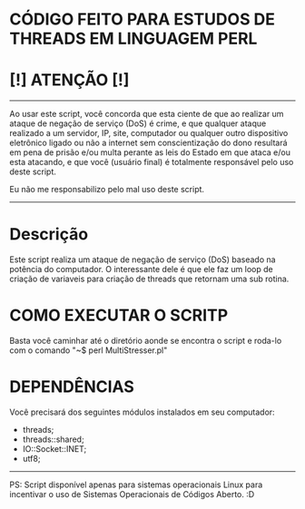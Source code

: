 # CÓDIGO FEITO PARA ESTUDOS DE THREADS EM LINGUAGEM PERL


# [!] ATENÇÃO [!]

--------------

Ao usar este script, você concorda que esta ciente de que ao realizar um ataque de negação de serviço (DoS) é crime, e que qualquer ataque realizado a um servidor, IP, site, computador ou qualquer outro dispositivo eletrônico ligado ou não a internet sem conscientização do dono resultará em pena de prisão e/ou multa perante as leis do Estado em que ataca e/ou esta atacando, e que você (usuário final) é totalmente responsável pelo uso deste script.

Eu não me responsabilizo pelo mal uso deste script.

--------------

# Descrição

Este script realiza um ataque de negação de serviço (DoS) baseado na potência do computador. O interessante dele é que ele faz um loop de criação de variaveis para criação de threads que retornam uma sub rotina.

# COMO EXECUTAR O SCRITP

Basta você caminhar até o diretório aonde se encontra o script e roda-lo com o comando "~$ perl MultiStresser.pl"


# DEPENDÊNCIAS 

Você precisará dos seguintes módulos instalados em seu computador:

* threads;
* threads::shared;
* IO::Socket::INET;
* utf8;

--------------
PS: Script disponível apenas para sistemas operacionais Linux para incentivar o uso de Sistemas Operacionais de Códigos Aberto. :D